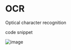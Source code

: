 # OCR
Optical character recognition

code snippet

![image](https://user-images.githubusercontent.com/39175022/233963604-a282b96b-b246-47f6-b979-d6c8f32ef642.png)
